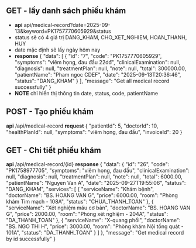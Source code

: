 ## GET - lấy danh sách phiếu khám 
- **api** api/medical-record?date=2025-09-13&keyword=PK1757770605929&status
- status sẽ có 4 giá trị DANG_KHAM, CHO_XET_NGHIEM, HOAN_THANH, HUY
- date mặc định sẽ lấy ngày hôm nay
- **response**
{
    "data": [
        {
            "id": "7",
            "code": "PK1757770605929",
            "symptoms": "viêm họng, đau đầu 22dđ",
            "clinicalExamination": null,
            "diagnosis": null,
            "treatmentPlan": null,
            "note": null,
            "total": 300000.00,
            "patientName": "Pham ngoc CDEF",
            "date": "2025-09-13T20:36:46",
            "status": "DANG_KHAM"
        }
    ],
    "message": "Get all medical record successfully"
}
- **NOTE** chỉ hiển thị thông tin date, status, code, patientName

## POST - Tạo phiếu khám
**api** /api/medical-record
**request**
{
  "patientId": 5,
  "doctorId": 10,
  "healthPlanId": null,
  "symptoms": "viêm họng, đau đầu",
  "invoiceId": 20
}

## GET - Chi tiết phiếu khám
**api** /api/medical-record/{id}
**response** 
{
    "data": {
        "id": "26",
        "code": "PK1758977705",
        "symptoms": "viêm họng, đau đầu",
        "clinicalExamination": null,
        "diagnosis": null,
        "treatmentPlan": null,
        "note": null,
        "total": 6000.00,
        "patientName": "Nguyen Van A",
        "date": "2025-09-27T19:55:06",
        "status": "DANG_KHAM",
        "services": [
            {
                "serviceName": "Khám bệnh",
                "doctorName": "BS. HOANG VAN G",
                "price": 6000.00,
                "room": "Phòng khám Tim mạch - 108A",
                "status": "CHUA_THANH_TOAN"
            },
            {
                "serviceName": "Xét nghiệm máu cơ bản",
                "doctorName": "BS. HOANG VAN G",
                "price": 2000.00,
                "room": "Phòng xét nghiệm  - 204A",
                "status": "DA_THANH_TOAN"
            },
            {
                "serviceName": "X-quang phổi",
                "doctorName": "BS. NGO THI H",
                "price": 3000.00,
                "room": "Phòng khám Nội tổng quát - 101A",
                "status": "DA_THANH_TOAN"
            }
        ]
    },
    "message": "Get medical record by id successfully"
}